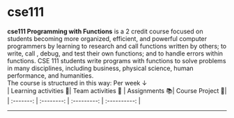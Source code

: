 # cse111

**cse111 Programming with Functions** is a 2 credit course focused on students becoming more organized, efficient, and powerful computer programmers by learning to research and call functions written by others; to write, call , debug, and test their own functions; and to handle errors within functions. CSE 111 students write programs with functions to solve problems in many disciplines, including business, physical science, human performance, and humanities.  
The course is structured in this way: Per week ↓  
| Learning activities 🎯| Team activities 🤝 | Assignments 📚| Course Project 🧪|
| :-------: | :--------: | :---------: | :----------: |

---

